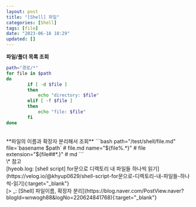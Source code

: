 ```yaml
---
layout: post
title: "[Shell] 파일"
categories: [Shell]
tags: [file]
date: "2023-06-18 18:29"
updated: []
---
```


**파일/폴더 목록 조회**
```bash
path="경로/*"
for file in $path
do
		if [ -d $file ]
		then
			echo "directory: $file"
		elif [ -f $file ]
		then
			echo "file: $file"
		fi
done
```
<br>
**파일의 이름과 확장자 분리해서 조회**
```bash
path="/test/shell/file.md"
file=`basename $path`   # file.md
name="${file%.*}"       # file
extension="${file##*.}" # md
```
<br>
\* 참고<br>
[hyeob.log: [shell script] for문으로 디렉토리 내 파일들 하나씩 읽기](https://velog.io/@khyup0629/shell-script-for문으로-디렉토리-내-파일들-하나씩-읽기){:target="_blank"}<br>
[> _: [Shell] 파일이름, 확장자 분리](https://blog.naver.com/PostView.naver?blogId=wnwogh88&logNo=220624841768){:target="_blank"}